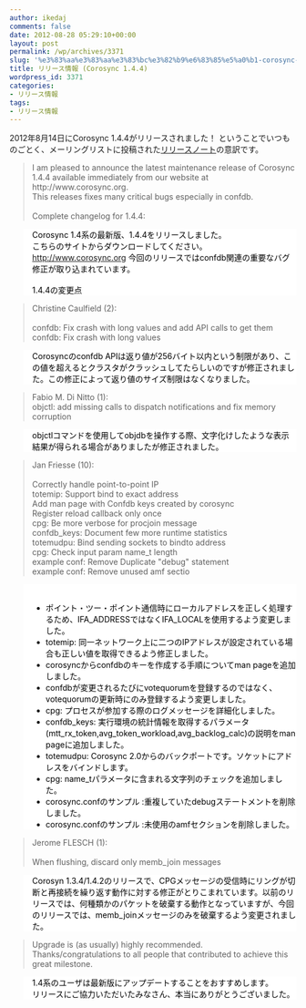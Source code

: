 ```yaml
---
author: ikedaj
comments: false
date: 2012-08-28 05:29:10+00:00
layout: post
permalink: /wp/archives/3371
slug: '%e3%83%aa%e3%83%aa%e3%83%bc%e3%82%b9%e6%83%85%e5%a0%b1-corosync-1-4-4'
title: リリース情報 (Corosync 1.4.4)
wordpress_id: 3371
categories:
- リリース情報
tags:
- リリース情報
---
```


2012年8月14日にCorosync 1.4.4がリリースされました！
ということでいつものごとく、メーリングリストに投稿された[リリースノート](http://lists.corosync.org/pipermail/discuss/2012-August/001857.html)の意訳です。



<blockquote>
I am pleased to announce the latest maintenance release of Corosync 1.4.4 available immediately from our website at http://www.corosync.org.<br>
This releases fixes many critical bugs especially in confdb.<br>
<br>
Complete changelog for 1.4.4:<br>
</blockquote>




<blockquote style="background-color:white;border-color:white;color:black;">
Corosync 1.4系の最新版、1.4.4をリリースしました。<br>
こちらのサイトからダウンロードしてください。 <a href="http://www.corosync.org" target="_blank">http://www.corosync.org</a>
今回のリリースではconfdb関連の重要なバグ修正が取り込まれています。<br>
<br>
1.4.4の変更点<br>
</blockquote>




<blockquote>
Christine Caulfield (2):<br>
<br>
       confdb: Fix crash with long values and add API calls to get them<br>
       confdb: Fix crash with long values<br>
</blockquote>




<blockquote style="background-color:white;border-color:white;color:black;">
Corosyncのconfdb APIは返り値が256バイト以内という制限があり、この値を超えるとクラスタがクラッシュしてたらしいのですが修正されました。この修正によって返り値のサイズ制限はなくなりました。<br>
</blockquote>




<blockquote>
Fabio M. Di Nitto (1):<br>
       objctl: add missing calls to dispatch notifications and fix memory corruption<br>
</blockquote>




<blockquote style="background-color:white;border-color:white;color:black;">
objctlコマンドを使用してobjdbを操作する際、文字化けしたような表示結果が得られる場合がありましたが修正されました。<br>
</blockquote>




<blockquote>
Jan Friesse (10):<br>
<br>
       Correctly handle point-to-point IP<br>
       totemip: Support bind to exact address<br>
       Add man page with Confdb keys created by corosync<br>
       Register reload callback only once<br>
       cpg: Be more verbose for procjoin message<br>
       confdb_keys: Document few more runtime statistics<br>
       totemudpu: Bind sending sockets to bindto address<br>
       cpg: Check input param name_t length<br>
       example conf: Remove Duplicate "debug" statement<br>
       example conf: Remove unused amf sectio<br>
</blockquote>




<blockquote style="background-color:white;border-color:white;color:black;">
<br>
<ul>
<li>ポイント・ツー・ポイント通信時にローカルアドレスを正しく処理するため、IFA_ADDRESSではなくIFA_LOCALを使用するよう変更しました。<br>
</li>
<li>totemip: 同一ネットワーク上に二つのIPアドレスが設定されている場合も正しい値を取得できるよう修正しました。<br>
</li>
<li>corosyncからconfdbのキーを作成する手順についてman pageを追加しました。<br>
</li>
<li>confdbが変更されるたびにvotequorumを登録するのではなく、votequorumの更新時にのみ登録するよう変更しました。<br>
</li>
<li>cpg: プロセスが参加する際のログメッセージを詳細化しました。<br>
</li>
<li>confdb_keys: 実行環境の統計情報を取得するパラメータ(mtt_rx_token,avg_token_workload,avg_backlog_calc)の説明をman pageに追加しました。<br>
</li>
<li>totemudpu: Corosync 2.0からのバックポートです。ソケットにアドレスをバインドします。<br>
</li>
<li>cpg: name_tパラメータに含まれる文字列のチェックを追加しました。<br>
</li>
<li>corosync.confのサンプル :重複していたdebugステートメントを削除しました。<br>
</li>
<li>corosync.confのサンプル :未使用のamfセクションを削除しました。<br>
</li>
</ul>
</blockquote>




<blockquote>
Jerome FLESCH (1):<br>
<br>
       When flushing, discard only memb_join messages<br>
</blockquote>




<blockquote style="background-color:white;border-color:white;color:black;">
Corosyn 1.3.4/1.4.2のリリースで、CPGメッセージの受信時にリングが切断と再接続を繰り返す動作に対する修正がとりこまれています。以前のリリースでは、何種類かのパケットを破棄する動作となっていますが、今回のリリースでは、memb_joinメッセージのみを破棄するよう変更されました。<br>
</blockquote>




<blockquote>
Upgrade is (as usually) highly recommended.<br>
Thanks/congratulations to all people that contributed to achieve this great milestone.<br>
</blockquote>




<blockquote style="background-color:white;border-color:white;color:black;">
1.4系のユーザは最新版にアップデートすることをおすすめします。<br>
リリースにご協力いただいたみなさん、本当にありがとうございました。<br>
</blockquote>
